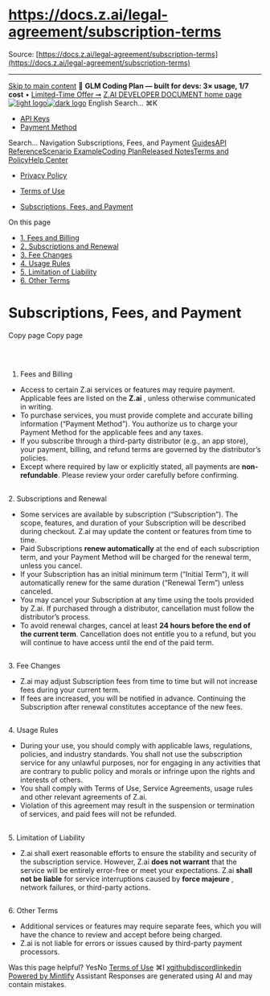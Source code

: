 # https://docs.z.ai/legal-agreement/subscription-terms

Source: [https://docs.z.ai/legal-agreement/subscription-terms](https://docs.z.ai/legal-agreement/subscription-terms)

---

[Skip to main content](https://docs.z.ai/legal-agreement/subscription-terms#content-area)
🚀 **GLM Coding Plan — built for devs: 3× usage, 1/7 cost** • [Limited-Time Offer ➞](https://z.ai/subscribe?utm_campaign=Platform_Ops&_channel_track_key=DaprgHIc)
[Z.AI DEVELOPER DOCUMENT home page![light logo](https://mintcdn.com/zhipu-32152247/B_E8wI-eiNa1QlPV/logo/dark.svg?fit=max&auto=format&n=B_E8wI-eiNa1QlPV&q=85&s=75deefa9dea5bdbc84d4da68885c267f)![dark logo](https://mintcdn.com/zhipu-32152247/B_E8wI-eiNa1QlPV/logo/light.svg?fit=max&auto=format&n=B_E8wI-eiNa1QlPV&q=85&s=c1ecf1af358fa8eeab8c06052337f8f6)](https://z.ai/model-api)
English
Search...
⌘K
  * [API Keys](https://z.ai/manage-apikey/apikey-list)
  * [Payment Method](https://z.ai/manage-apikey/billing)


Search...
Navigation
Subscriptions, Fees, and Payment
[Guides](https://docs.z.ai/guides/overview/quick-start)[API Reference](https://docs.z.ai/api-reference/introduction)[Scenario Example](https://docs.z.ai/scenario-example/develop-tools/claude)[Coding Plan](https://docs.z.ai/devpack/overview)[Released Notes](https://docs.z.ai/release-notes/new-released)[Terms and Policy](https://docs.z.ai/legal-agreement/privacy-policy)[Help Center](https://docs.z.ai/help/faq)
  * [Privacy Policy](https://docs.z.ai/legal-agreement/privacy-policy)


  * [Terms of Use](https://docs.z.ai/legal-agreement/terms-of-use)


  * [Subscriptions, Fees, and Payment](https://docs.z.ai/legal-agreement/subscription-terms)


On this page
  * [1. Fees and Billing](https://docs.z.ai/legal-agreement/subscription-terms#1-fees-and-billing)
  * [2. Subscriptions and Renewal](https://docs.z.ai/legal-agreement/subscription-terms#2-subscriptions-and-renewal)
  * [3. Fee Changes](https://docs.z.ai/legal-agreement/subscription-terms#3-fee-changes)
  * [4. Usage Rules](https://docs.z.ai/legal-agreement/subscription-terms#4-usage-rules)
  * [5. Limitation of Liability](https://docs.z.ai/legal-agreement/subscription-terms#5-limitation-of-liability)
  * [6. Other Terms](https://docs.z.ai/legal-agreement/subscription-terms#6-other-terms)


# Subscriptions, Fees, and Payment
Copy page
Copy page
##
[​](https://docs.z.ai/legal-agreement/subscription-terms#1-fees-and-billing)
1. Fees and Billing
  * Access to certain Z.ai services or features may require payment. Applicable fees are listed on the **Z.ai** , unless otherwise communicated in writing.
  * To purchase services, you must provide complete and accurate billing information (“Payment Method”). You authorize us to charge your Payment Method for the applicable fees and any taxes.
  * If you subscribe through a third-party distributor (e.g., an app store), your payment, billing, and refund terms are governed by the distributor’s policies.
  * Except where required by law or explicitly stated, all payments are **non-refundable**. Please review your order carefully before confirming.


##
[​](https://docs.z.ai/legal-agreement/subscription-terms#2-subscriptions-and-renewal)
2. Subscriptions and Renewal
  * Some services are available by subscription (“Subscription”). The scope, features, and duration of your Subscription will be described during checkout. Z.ai may update the content or features from time to time.
  * Paid Subscriptions **renew automatically** at the end of each subscription term, and your Payment Method will be charged for the renewal term, unless you cancel.
  * If your Subscription has an initial minimum term (“Initial Term”), it will automatically renew for the same duration (“Renewal Term”) unless canceled.
  * You may cancel your Subscription at any time using the tools provided by Z.ai. If purchased through a distributor, cancellation must follow the distributor’s process.
  * To avoid renewal charges, cancel at least **24 hours before the end of the current term**. Cancellation does not entitle you to a refund, but you will continue to have access until the end of the paid term.


##
[​](https://docs.z.ai/legal-agreement/subscription-terms#3-fee-changes)
3. Fee Changes
  * Z.ai may adjust Subscription fees from time to time but will not increase fees during your current term.
  * If fees are increased, you will be notified in advance. Continuing the Subscription after renewal constitutes acceptance of the new fees.


##
[​](https://docs.z.ai/legal-agreement/subscription-terms#4-usage-rules)
4. Usage Rules
  * During your use, you should comply with applicable laws, regulations, policies, and industry standards. You shall not use the subscription service for any unlawful purposes, nor for engaging in any activities that are contrary to public policy and morals or infringe upon the rights and interests of others.
  * You shall comply with Terms of Use, Service Agreements, usage rules and other relevant agreements of Z.ai.
  * Violation of this agreement may result in the suspension or termination of services, and paid fees will not be refunded.


##
[​](https://docs.z.ai/legal-agreement/subscription-terms#5-limitation-of-liability)
5. Limitation of Liability
  * Z.ai shall exert reasonable efforts to ensure the stability and security of the subscription service. However, Z.ai **does not warrant** that the service will be entirely error-free or meet your expectations. Z.ai **shall not be liable** for service interruptions caused by **force majeure** , network failures, or third-party actions.


##
[​](https://docs.z.ai/legal-agreement/subscription-terms#6-other-terms)
6. Other Terms
  * Additional services or features may require separate fees, which you will have the chance to review and accept before being charged.
  * Z.ai is not liable for errors or issues caused by third-party payment processors.


Was this page helpful?
YesNo
[Terms of Use](https://docs.z.ai/legal-agreement/terms-of-use)
⌘I
[x](https://x.com/Zai_org)[github](https://github.com/zai-org)[discord](https://discord.gg/QR7SARHRxK)[linkedin](https://www.linkedin.com/company/zdotai/)
[Powered by Mintlify](https://mintlify.com?utm_campaign=poweredBy&utm_medium=referral&utm_source=zhipu-32152247)
Assistant
Responses are generated using AI and may contain mistakes.

